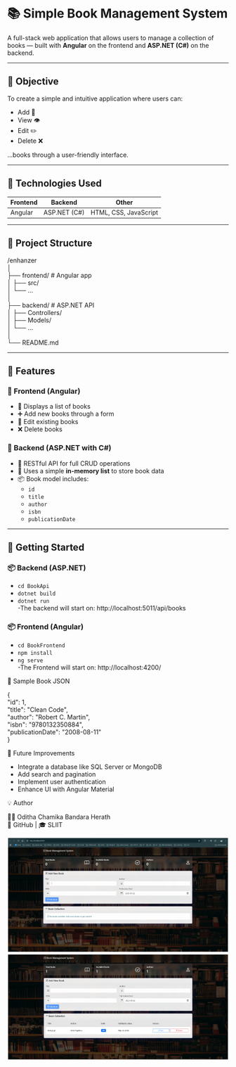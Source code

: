 # 📚 Simple Book Management System

A full-stack web application that allows users to manage a collection of books — built with **Angular** on the frontend and **ASP.NET (C#)** on the backend.

---

## 🎯 Objective

To create a simple and intuitive application where users can:
- Add 📘
- View 👁️
- Edit ✏️
- Delete ❌

...books through a user-friendly interface.

---

## 🧰 Technologies Used

| Frontend | Backend | Other |
|----------|---------|-------|
| Angular  | ASP.NET (C#) | HTML, CSS, JavaScript |

---

## 🧱 Project Structure

/enhanzer<br>
  │<br>
  ├── frontend/ # Angular app<br>
  │ ├── src/<br>
  │ └── ...<br>
  │<br>
  ├── backend/ # ASP.NET API<br>
  │ ├── Controllers/<br>
  │ ├── Models/<br>
  │ └── ...<br>
  │<br>
  └── README.md<br>


------------------------------------------------------------------------------------------------------------------------------------------------------------------------------------------

## 🔧 Features

### 🔹 Frontend (Angular)
- 📄 Displays a list of books
- ➕ Add new books through a form
- 📝 Edit existing books
- ❌ Delete books

### 🔹 Backend (ASP.NET with C#)
- 🔁 RESTful API for full CRUD operations
- 💾 Uses a simple **in-memory list** to store book data
- 📦 Book model includes:
  - `id`
  - `title`
  - `author`
  - `isbn`
  - `publicationDate`

------------------------------------------------------------------------------------------------------------------------------------------------------------------------------------------

## 🚀 Getting Started

### 📦 Backend (ASP.NET)

- `cd BookApi`
- `dotnet build`
- `dotnet run` <br>
-The backend will start on: http://localhost:5011/api/books <br>

### 📦 Frontend (Angular)

- `cd BookFrontend`
- `npm install`
- `ng serve` <br>
-The Frontend will start on: http://localhost:4200/ <br>

🧪 Sample Book JSON

{<br>
  "id": 1,<br>
  "title": "Clean Code",<br>
  "author": "Robert C. Martin",<br>
  "isbn": "9780132350884",<br>
  "publicationDate": "2008-08-11"<br>
}<br>

📌 Future Improvements
- Integrate a database like SQL Server or MongoDB
- Add search and pagination
- Implement user authentication
- Enhance UI with Angular Material

💡 Author

👨‍💻 Oditha Chamika Bandara Herath<br>
📘 GitHub | 🎓 SLIIT<be>

![Home Page](./screenshots/home-page.png)<br>
![Add Book](./screenshots/add-book.png) <be>

